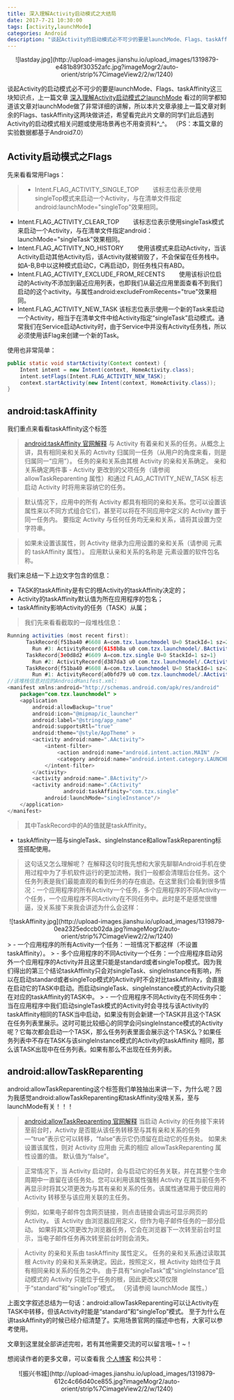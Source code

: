 ```yaml
---
title: 深入理解Activity启动模式之大结局
date: 2017-7-21 10:30:00
tags: [activity,launchMode]
categories: Android 
description: "谈起Activity的启动模式必不可少的要是launchMode、Flags、taskAffinity这三块知识点，上一篇文章 [深入理解Activity启动模式之launchMode]看过的同学都知道该文章对launchMode做了非常详细的讲解，所以本片文章承接上一篇文章对剩余的Flags、taskAffinity这两块做讲述，希望看完此片文章的同学们此后遇到Activity的启动模式相关问题或使用场景再也不用查资料^_^。"
---
```

<center>![lastday.jpg](http://upload-images.jianshu.io/upload_images/1319879-e481b89f30352afc.jpg?imageMogr2/auto-orient/strip%7CimageView2/2/w/1240)</center>

谈起Activity的启动模式必不可少的要是launchMode、Flags、taskAffinity这三块知识点，上一篇文章 [深入理解Activity启动模式之launchMode](http://www.jianshu.com/p/51a28a380c6a) 看过的同学都知道该文章对launchMode做了非常详细的讲解，所以本片文章承接上一篇文章对剩余的Flags、taskAffinity这两块做讲述，希望看完此片文章的同学们此后遇到Activity的启动模式相关问题或使用场景再也不用查资料^_^。
（PS：本篇文章的实验数据都基于Android7.0）

Activity启动模式之Flags
---
先来看看常用Flags：
> - Intent.FLAG_ACTIVITY_SINGLE_TOP 
  该标志位表示使用singleTop模式来启动一个Activity，与在清单文件指定android:launchMode="singleTop"效果相同。
- Intent.FLAG_ACTIVITY_CLEAR_TOP 
  该标志位表示使用singleTask模式来启动一个Activity，与在清单文件指定android：launchMode="singleTask"效果相同。
- Intent.FLAG_ACTIVITY_NO_HISTORY 
  使用该模式来启动Activity，当该Activity启动其他Activity后，该Activity就被销毁了，不会保留在任务栈中。如A-B,B中以这种模式启动C，C再启动D，则任务栈只有ABD。
- Intent.FLAG_ACTIVITY_EXCLUDE_FROM_RECENTS 
  使用该标识位启动的Activity不添加到最近应用列表，也即我们从最近应用里面查看不到我们启动的这个activity。与属性android:excludeFromRecents="true"效果相同。
- Intent.FLAG_ACTIVITY_NEW_TASK
该标志位表示使用一个新的Task来启动一个Activity，相当于在清单文件中给Activity指定“singleTask”启动模式。通常我们在Service启动Activity时，由于Service中并没有Activity任务栈，所以必须使用该Flag来创建一个新的Task。

使用也非常简单：

```java
public static void startActivity(Context context) {
    Intent intent = new Intent(context, HomeActivity.class);
    intent.setFlags(Intent.FLAG_ACTIVITY_NEW_TASK);
    context.startActivity(new Intent(context, HomeActivity.class));
}
```

android:taskAffinity
---
我们重点来看看taskAffinity这个标签
> [android:taskAffinity 官网解释](https://developer.android.com/guide/topics/manifest/activity-element.html#reparent)
与 Activity 有着亲和关系的任务。从概念上讲，具有相同亲和关系的 Activity 归属同一任务（从用户的角度来看，则是归属同一“应用”）。 任务的亲和关系由其根 Activity 的亲和关系确定。
亲和关系确定两件事 - Activity 更改到的父项任务（请参阅 allowTaskReparenting 属性）和通过 FLAG_ACTIVITY_NEW_TASK 标志启动 Activity 时将用来容纳它的任务。

> 默认情况下，应用中的所有 Activity 都具有相同的亲和关系。您可以设置该属性来以不同方式组合它们，甚至可以将在不同应用中定义的 Activity 置于同一任务内。 要指定 Activity 与任何任务均无亲和关系，请将其设置为空字符串。

> 如果未设置该属性，则 Activity 继承为应用设置的亲和关系（请参阅 <application> 元素的 taskAffinity 属性）。 应用默认亲和关系的名称是 <manifest> 元素设置的软件包名称。

我们来总结一下上边文字包含的信息：
- TASK的taskAffinity是有它的根Activity的taskAffinity决定的；
- Activity的taskAffinity默认值为所在应用程序的包名；
- taskAffinity影响Activity的任务（TASK）从属；
> 我们先来看看截取的一段堆栈信息：
```java
Running activities (most recent first):
      TaskRecord{f51ba40 #6608 A=com.tzx.launchmodel U=0 StackId=1 sz=2}
        Run #3: ActivityRecord{6158b8a u0 com.tzx.launchmodel/.BActivity t6608}
      TaskRecord{3e0d8d2 #6609 A=com.tzx.single U=0 StackId=1 sz=1}
        Run #2: ActivityRecord{d387da3 u0 com.tzx.launchmodel/.CActivity t6609}
      TaskRecord{f51ba40 #6608 A=com.tzx.launchmodel U=0 StackId=1 sz=2}
        Run #1: ActivityRecord{a0bfd79 u0 com.tzx.launchmodel/.AActivity t6608}
//该堆栈信息对应的AndroidManifest.xml:
<manifest xmlns:android="http://schemas.android.com/apk/res/android"
    package="com.tzx.launchmodel" >
    <application
        android:allowBackup="true"
        android:icon="@mipmap/ic_launcher"
        android:label="@string/app_name"
        android:supportsRtl="true"
        android:theme="@style/AppTheme" >
        <activity android:name=".AActivity">
            <intent-filter>
                <action android:name="android.intent.action.MAIN" />
                <category android:name="android.intent.category.LAUNCHER" />
            </intent-filter>
        </activity>
        <activity android:name=".BActivity"/>
        <activity android:name=".CActivity"
                  android:taskAffinity="com.tzx.single"
            android:launchMode="singleInstance"/>
    </application>
</manifest>
```
> 其中TaskRecord中的A的值就是taskAffinity。

- taskAffinity一班与singleTask、singleInstance和allowTaskReparenting标签搭配使用。
> 这句话又怎么理解呢？
在解释这句时我先想和大家先聊聊Android手机在使用过程中为了手机软件运行的更加流畅，我们一般都会清理后台任务。这个任务列表是我们最能直观的看到任务的存在痕迹。在这里我们会看到很多情况：一个应用程序的所有Activity一个任务，多个应用程序的不同Activity一个任务，一个应用程序不同Activity在不同任务中。此时是不是感觉很懵逼，没关系接下来我会讲述为什么会这样：
<center>![taskAffinity.jpg](http://upload-images.jianshu.io/upload_images/1319879-0ea2325edccb02da.jpg?imageMogr2/auto-orient/strip%7CimageView2/2/w/1240)</center>
> - 一个应用程序的所有Activity一个任务：一班情况下都这样（不设置taskAffinity）。
> - 多个应用程序的不同Activity一个任务：一个应用程序启动另外一个应用程序的Activity并且这里只能是standard或者singleTop模式。因为我们得出的第三个结论taskAffinity只会对singleTask、singleInstance有影响，所以在启动standard或者singleTop模式的Activity时不会对比taskAffinity，会直接在启动它的TASK中启动。而启动singleTask、singleInstance模式的Activity只能在对应的taskAffinity的TASK中。
> - 一个应用程序不同Activity在不同任务中：当在应用程序中我们启动singleTask模式的Activity时会寻找与该Activity的taskAffinity相同的TASK当中启动，如果没有则会新建一个TASK并且这个TASK在任务列表里展示。这时可能比较细心的同学会问singleInstance模式的Activity呢？它每次都会启动一个TASK，那么任务列表里面会展示这个TASK么？如果任务列表中不存在TASK与该singleInstance模式的Activity的taskAffinity
相同，那么该TASK出现中在任务列表。如果有那么不出现在任务列表。

android:allowTaskReparenting
---
android:allowTaskReparenting这个标签我们单独抽出来讲一下，为什么呢？因为我感觉android:allowTaskReparenting和taskAffinity没啥关系，至与launchMode有关！！！
>  [android:allowTaskReparenting 官网解释](https://developer.android.com/guide/topics/manifest/activity-element.html#reparent)
> 当启动 Activity 的任务接下来转至前台时，Activity 是否能从该任务转移至与其有亲和关系的任务 —“true”表示它可以转移，“false”表示它仍须留在启动它的任务处。
如果未设置该属性，则对 Activity 应用由 <application> 元素的相应 allowTaskReparenting 属性设置的值。 默认值为“false”。

> 正常情况下，当 Activity 启动时，会与启动它的任务关联，并在其整个生命周期中一直留在该任务处。您可以利用该属性强制 Activity 在其当前任务不再显示时将其父项更改为与其有亲和关系的任务。该属性通常用于使应用的 Activity 转移至与该应用关联的主任务。

> 例如，如果电子邮件包含网页链接，则点击链接会调出可显示网页的 Activity。 该 Activity 由浏览器应用定义，但作为电子邮件任务的一部分启动。 如果将其父项更改为浏览器任务，它会在浏览器下一次转至前台时显示，当电子邮件任务再次转至前台时则会消失。

> Activity 的亲和关系由 taskAffinity 属性定义。 任务的亲和关系通过读取其根 Activity 的亲和关系来确定。因此，按照定义，根 Activity 始终位于具有相同亲和关系的任务之中。 由于具有“singleTask”或“singleInstance”启动模式的 Activity 只能位于任务的根，因此更改父项仅限于“standard”和“singleTop”模式。 （另请参阅 launchMode 属性。）

上面文字叙述总结为一句话：android:allowTaskReparenting可以让Activity在TASK中转移，但该Activity时能是“standard”和“singleTop”模式。
至于为什么在讲taskAffinity的时候已经介绍清楚了。实用场景官网的描述中也有，大家可以参考使用。


文章到这里就全部讲述完啦，若有其他需要交流的可以留言哦~！~！

想阅读作者的更多文章，可以查看我 [个人博客](http://dandanlove.com/) 和公共号：
<center>![振兴书城](http://upload-images.jianshu.io/upload_images/1319879-612c4c66d40ce855.jpg?imageMogr2/auto-orient/strip%7CimageView2/2/w/1240)</center>